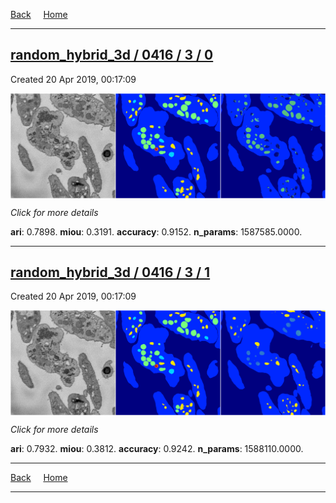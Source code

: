 
[Back](..)&nbsp;&nbsp;&nbsp;&nbsp;&nbsp;[Home](https://leapmanlab.github.io/snapshots)

---

<div class="summary"><a href="0"><h2>random_hybrid_3d / 0416 / 3 / 0</h2></a><p>Created 20 Apr 2019, 00:17:09
</p><a href="0"><img src="0/media/summary.png" align="center"></a><p>
<i>Click for more details</i>
</p></div>

**ari**: 0.7898. **miou**: 0.3191. **accuracy**: 0.9152. **n_params**: 1587585.0000. 

---

<div class="summary"><a href="1"><h2>random_hybrid_3d / 0416 / 3 / 1</h2></a><p>Created 20 Apr 2019, 00:17:09
</p><a href="1"><img src="1/media/summary.png" align="center"></a><p>
<i>Click for more details</i>
</p></div>

**ari**: 0.7932. **miou**: 0.3812. **accuracy**: 0.9242. **n_params**: 1588110.0000. 

---

[Back](..)&nbsp;&nbsp;&nbsp;&nbsp;&nbsp;[Home](https://leapmanlab.github.io/snapshots)

---